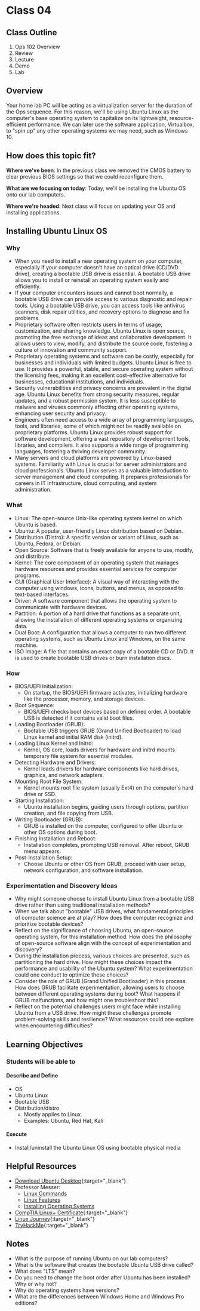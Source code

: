 # Class 04

## Class Outline

1. Ops 102 Overview
1. Review
1. Lecture
1. Demo
1. Lab 

## Overview

Your home lab PC will be acting as a virtualization server for the duration of the Ops sequence. For this reason, we'll be using Ubuntu Linux as the computer's base operating system to capitalize on its lightweight, resource-efficient performance. We can later use the software application, Virtualbox, to "spin up" any other operating systems we may need, such as Windows 10.

## How does this topic fit?

**Where we've been**:
In the previous class we removed the CMOS battery to clear previous BIOS settings so that we could reconfigure them.

**What are we focusing on today**:
Today, we'll be installing the Ubuntu OS onto our lab computers.

**Where we're headed**:
Next class will focus on updating your OS and installing applications.

## Installing Ubuntu Linux OS

### Why
- When you need to install a new operating system on your computer, especially if your computer doesn't have an optical drive (CD/DVD drive), creating a bootable USB drive is essential. A bootable USB drive allows you to install or reinstall an operating system easily and efficiently.
- If your computer encounters issues and cannot boot normally, a bootable USB drive can provide access to various diagnostic and repair tools. Using a bootable USB drive, you can access tools like antivirus scanners, disk repair utilities, and recovery options to diagnose and fix problems.
- Proprietary software often restricts users in terms of usage, customization, and sharing knowledge. Ubuntu Linux is open source, promoting the free exchange of ideas and collaborative development. It allows users to view, modify, and distribute the source code, fostering a culture of innovation and community support.
- Proprietary operating systems and software can be costly, especially for businesses and individuals with limited budgets. Ubuntu Linux is free to use. It provides a powerful, stable, and secure operating system without the licensing fees, making it an excellent cost-effective alternative for businesses, educational institutions, and individuals.
- Security vulnerabilities and privacy concerns are prevalent in the digital age. Ubuntu Linux benefits from strong security measures, regular updates, and a robust permission system. It is less susceptible to malware and viruses commonly affecting other operating systems, enhancing user security and privacy.
- Engineers often need access to a wide array of programming languages, tools, and libraries, some of which might not be readily available on proprietary platforms. Ubuntu Linux provides robust support for software development, offering a vast repository of development tools, libraries, and compilers. It also supports a wide range of programming languages, fostering a thriving developer community.
- Many servers and cloud platforms are powered by Linux-based systems. Familiarity with Linux is crucial for server administrators and cloud professionals. Ubuntu Linux serves as a valuable introduction to server management and cloud computing. It prepares professionals for careers in IT infrastructure, cloud computing, and system administration.

### What
- Linux: The open-source Unix-like operating system kernel on which Ubuntu is based.
- Ubuntu: A popular, user-friendly Linux distribution based on Debian.
- Distribution (Distro): A specific version or variant of Linux, such as Ubuntu, Fedora, or Debian.
- Open Source: Software that is freely available for anyone to use, modify, and distribute.
- Kernel: The core component of an operating system that manages hardware resources and provides essential services for computer programs.
- GUI (Graphical User Interface): A visual way of interacting with the computer using windows, icons, buttons, and menus, as opposed to text-based interfaces.
- Driver: A software component that allows the operating system to communicate with hardware devices.
- Partition: A portion of a hard drive that functions as a separate unit, allowing the installation of different operating systems or organizing data.
- Dual Boot: A configuration that allows a computer to run two different operating systems, such as Ubuntu Linux and Windows, on the same machine.
- ISO Image: A file that contains an exact copy of a bootable CD or DVD. It is used to create bootable USB drives or burn installation discs.

### How 
- BIOS/UEFI Initialization:
  - On startup, the BIOS/UEFI firmware activates, initializing hardware like the processor, memory, and storage devices.
- Boot Sequence:
  - BIOS/UEFI checks boot devices based on defined order. A bootable USB is detected if it contains valid boot files.
- Loading Bootloader (GRUB):
  - Bootable USB triggers GRUB (Grand Unified Bootloader) to load Linux kernel and initial RAM disk (initrd).
- Loading Linux Kernel and Initrd:
  - Kernel, OS core, loads drivers for hardware and initrd mounts temporary file system for essential modules.
- Detecting Hardware and Drivers:
  - Kernel loads drivers for hardware components like hard drives, graphics, and network adapters.
- Mounting Root File System:
  - Kernel mounts root file system (usually Ext4) on the computer's hard drive or SSD.
- Starting Installation:
  - Ubuntu installation begins, guiding users through options, partition creation, and file copying from USB.
- Writing Bootloader (GRUB):
  - GRUB is installed on the computer, configured to offer Ubuntu or other OS options during boot.
- Finishing Installation and Reboot:
  - Installation completes, prompting USB removal. After reboot, GRUB menu appears.
- Post-Installation Setup:
  - Choose Ubuntu or other OS from GRUB, proceed with user setup, network configuration, and software installation.

### Experimentation and Discovery Ideas
- Why might someone choose to install Ubuntu Linux from a bootable USB drive rather than using traditional installation methods?
- When we talk about "bootable" USB drives, what fundamental principles of computer science are at play? How does the computer recognize and prioritize bootable devices?
- Reflect on the significance of choosing Ubuntu, an open-source operating system, for this installation method. How does the philosophy of open-source software align with the concept of experimentation and discovery? 
- During the installation process, various choices are presented, such as partitioning the hard drive. How might these choices impact the performance and usability of the Ubuntu system? What experimentation could one conduct to optimize these choices?
- Consider the role of GRUB (Grand Unified Bootloader) in this process. How does GRUB facilitate experimentation, allowing users to choose between different operating systems during boot? What happens if GRUB malfunctions, and how might one troubleshoot this?
- Reflect on the potential challenges users might face while installing Ubuntu from a USB drive. How might these challenges promote problem-solving skills and resilience? What resources could one explore when encountering difficulties? 

## Learning Objectives

### Students will be able to

#### Describe and Define

- OS
- Ubuntu Linux
- Bootable USB
- Distribution/distro
  - Mostly applies to Linux.
  - Examples: Ubuntu, Red Hat, Kali

#### Execute

- Install/uninstall the Ubuntu Linux OS using bootable physical media

## Helpful Resources

- [Download Ubuntu Desktop](https://ubuntu.com/download/desktop){:target="_blank"}
- Professor Messer:
  - [Linux Commands](https://www.professormesser.com/free-a-plus-training/220-1102/220-1102-video/linux-commands-220-1102/)
  - [Linux Features](https://www.professormesser.com/free-a-plus-training/220-1102/220-1102-video/linux-features-220-1102/)
  - [Installing Operating Systems](https://www.professormesser.com/free-a-plus-training/220-1102/220-1102-video/installing-operating-systems-comptia-a-220-1102-1-9/)
- [CompTIA Linux+ Certificate](https://www.comptia.org/certifications/linux){:target="_blank"}
- [Linux Journey](linuxjourney.com){:target="_blank"}
- [TryHackMe](https://tryhackme.com/hacktivities?tab=search&page=1&free=all&order=most-popular&difficulty=all&type=all&searchTxt=Linux){:target="_blank"}

## Notes

- What is the purpose of running Ubuntu on our lab computers?
- What is the software that creates the bootable Ubuntu USB drive called?
- What does "LTS" mean?
- Do you need to change the boot order after Ubuntu has been installed? Why or why not?
- Why do operating systems have versions?
- What are the differences between Windows Home and Windows Pro editions?